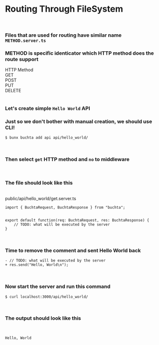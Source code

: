 # Routing Through FileSystem

<br>

### Files that are used for routing have similar name `METHOD.server.ts`

### METHOD is specific identicator which HTTP method does the route support

<div class="mt-2.5 mb-2.5">
    <div class="flex flex-row border items-center border-black">
        <div class="docs-list-base w-[100%]">HTTP Method</div>
    </div>
    <div class="flex flex-row border items-center border-black">
        <div class="font-bold p-2.5 w-[100%] border-r border-black bg-primary-hover">GET</div>
    </div>
    <div class="flex flex-row border items-center border-black">
        <div class="font-bold p-2.5 w-[100%] border-r border-black bg-primary-hover">POST</div>
    </div>
    <div class="flex flex-row border items-center border-black">
        <div class="font-bold p-2.5 w-[100%] border-r border-black bg-primary-hover">PUT</div>
    </div><div class="flex flex-row border items-center border-black">
        <div class="font-bold p-2.5 w-[100%] border-r border-black bg-primary-hover">DELETE</div>
    </div>
</div>

<br>

### Let's create simple `Hello World` API
### Just so we don't bother with manual creation, we should use CLI!

<pre class="language-shell bg-black rounded-md mt-5 bg-opacity-40">
<code>$ bunx buchta add api api/hello_world/</code></pre>
<br>

### Then select `get` HTTP method and `no` to middleware

<br>

### The file should look like this

<br>

<div class="docs-notebook">
    <div class="notebook-top">
        <div class="notebook-top-active">public/api/hello_world/get.server.ts</div>
    </div>
    <div class="notebook-parts">
        <div>
            <pre class="javascript bg-black rounded-md mt-5 bg-opacity-40"><code>import { BuchtaRequest, BuchtaResponse } from "buchta";
<br>
export default function(req: BuchtaRequest, res: BuchtaResponse) {
    // TODO: what will be executed by the server
}
</code></pre>
        </div>
    </div>
</div>

<br>

### Time to remove the comment and sent Hello World back

<pre class="diff bg-black rounded-md mt-5 bg-opacity-40"><code>- // TODO: what will be executed by the server
+ res.send("Hello, World\n");</code></pre>

<br>

### Now start the server and run this command

<pre class="language-shell bg-black rounded-md mt-5 bg-opacity-40"><code>$ curl localhost:3000/api/hello_world/</code></pre>

<br>

### The output should look like this

<br>

`Hello, World`

<br>